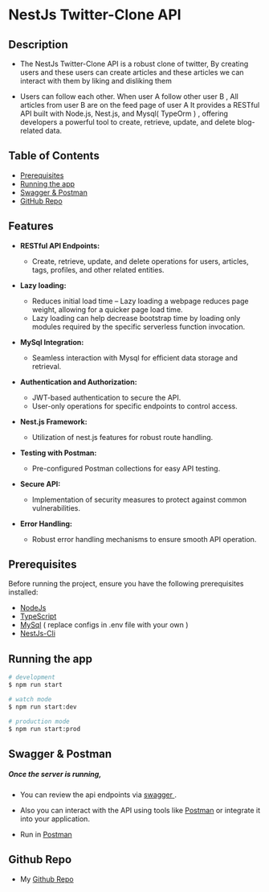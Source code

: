 # NestJs Twitter-Clone API

## Description

- The NestJs Twitter-Clone API is a robust clone of twitter, By creating users and these users can create articles
  and these articles we can interact with them by liking and disliking them

- Users can follow each other. When user A follow other user B , All articles from user B are on the feed page of user A
  It provides a RESTful API built with Node.js, Nest.js, and Mysql( TypeOrm ) , offering developers a powerful tool to create, retrieve, update, and delete blog-related data.

## Table of Contents

- [Prerequisites](#prerequisites)
- [Running the app](#running-the-app)
- [Swagger & Postman](#swagger--postman)
- [GitHub Repo](#github-Repo)

## Features

- **RESTful API Endpoints:**

  - Create, retrieve, update, and delete operations for users, articles, tags, profiles, and other related entities.

- **Lazy loading:**

  - Reduces initial load time – Lazy loading a webpage reduces page weight, allowing for a quicker page load time.
  - Lazy loading can help decrease bootstrap time by loading only modules required by the specific serverless function invocation.

- **MySql Integration:**

  - Seamless interaction with Mysql for efficient data storage and retrieval.

- **Authentication and Authorization:**

  - JWT-based authentication to secure the API.
  - User-only operations for specific endpoints to control access.

- **Nest.js Framework:**

  - Utilization of nest.js features for robust route handling.

- **Testing with Postman:**

  - Pre-configured Postman collections for easy API testing.

- **Secure API:**

  - Implementation of security measures to protect against common vulnerabilities.

- **Error Handling:**

  - Robust error handling mechanisms to ensure smooth API operation.

## Prerequisites

Before running the project, ensure you have the following prerequisites installed:

- [NodeJs](https://nodejs.org/en)
- [TypeScript](https://www.typescriptlang.org/download)
- [MySql](https://www.mysql.com/) ( replace configs in .env file with your own )
- [NestJs-Cli](https://docs.nestjs.com/cli/overview)

## Running the app

```bash
# development
$ npm run start

# watch mode
$ npm run start:dev

# production mode
$ npm run start:prod
```

## Swagger & Postman

##### Once the server is running,

- You can review the api endpoints via [ swagger ](http://localhost:3000/swagger).
- Also you can interact with the API using tools like [Postman](https://www.postman.com/) or integrate it into your application.

- Run in [Postman](https://www.postman.com/gold-water-721915/workspace/twitter-clone-api/collection/31885780-73bc26f5-ac91-4e4b-acc7-083a2bb5dc37)

## Github Repo

- My [Github Repo](https://github.com/fakhranyy)
